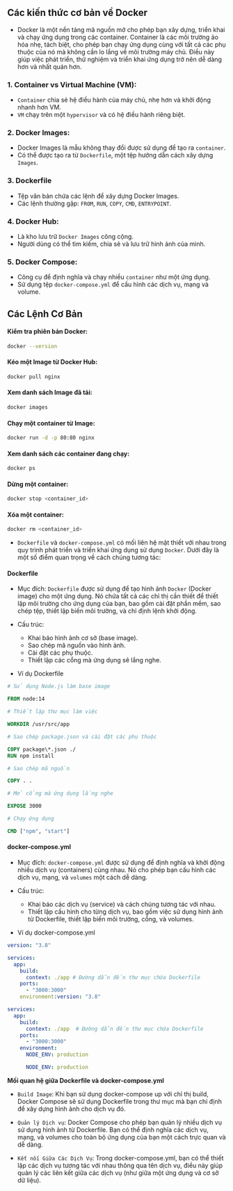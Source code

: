## Các kiến thức cơ bản về Docker

- Docker là một nền tảng mã nguồn mở cho phép bạn xây dựng, triển khai và chạy ứng dụng trong các container. Container là các môi trường ảo hóa nhẹ, tách biệt, cho phép bạn chạy ứng dụng cùng với tất cả các phụ thuộc của nó mà không cần lo lắng về môi trường máy chủ. Điều này giúp việc phát triển, thử nghiệm và triển khai ứng dụng trở nên dễ dàng hơn và nhất quán hơn.

### 1. Container vs Virtual Machine (VM):

- `Container` chia sẻ hệ điều hành của máy chủ, nhẹ hơn và khởi động nhanh hơn VM.
- `VM` chạy trên một `hypervisor` và có hệ điều hành riêng biệt.

### 2. Docker Images:

- Docker Images là mẫu không thay đổi được sử dụng để tạo ra `container`.
- Có thể được tạo ra từ `Dockerfile`, một tệp hướng dẫn cách xây dựng `Images`.

### 3. Dockerfile

- Tệp văn bản chứa các lệnh để xây dựng Docker Images.
- Các lệnh thường gặp: `FROM`, `RUN`, `COPY`, `CMD`, `ENTRYPOINT`.

### 4. Docker Hub:

- Là kho lưu trữ `Docker Images` công cộng.
- Người dùng có thể tìm kiếm, chia sẻ và lưu trữ hình ảnh của mình.

### 5. Docker Compose:

- Công cụ để định nghĩa và chạy nhiều `container` như một ứng dụng.
- Sử dụng tệp `docker-compose.yml` để cấu hình các dịch vụ, mạng và volume.

## Các Lệnh Cơ Bản

#### Kiểm tra phiên bản Docker:

```bash
docker --version
```

#### Kéo một Image từ Docker Hub:

```bash
docker pull nginx
```

#### Xem danh sách Image đã tải:

```bash
docker images
```

#### Chạy một container từ Image:

```bash
docker run -d -p 80:80 nginx
```

#### Xem danh sách các container đang chạy:

```bash
docker ps
```

#### Dừng một container:

```bash
docker stop <container_id>
```

#### Xóa một container:

```bash
docker rm <container_id>
```

- `Dockerfile` và `docker-compose.yml` có mối liên hệ mật thiết với nhau trong quy trình phát triển và triển khai ứng dụng sử dụng `Docker`. Dưới đây là một số điểm quan trọng về cách chúng tương tác:

#### Dockerfile

- Mục đích: `Dockerfile` được sử dụng để tạo hình ảnh `Docker` (Docker image) cho một ứng dụng. Nó chứa tất cả các chỉ thị cần thiết để thiết lập môi trường cho ứng dụng của bạn, bao gồm cài đặt phần mềm, sao chép tệp, thiết lập biến môi trường, và chỉ định lệnh khởi động.

- Cấu trúc:

  - Khai báo hình ảnh cơ sở (base image).
  - Sao chép mã nguồn vào hình ảnh.
  - Cài đặt các phụ thuộc.
  - Thiết lập các cổng mà ứng dụng sẽ lắng nghe.

- Ví dụ Dockerfile

```dockerfile
# Sử dụng Node.js làm base image

FROM node:14

# Thiết lập thư mục làm việc

WORKDIR /usr/src/app

# Sao chép package.json và cài đặt các phụ thuộc

COPY package\*.json ./
RUN npm install

# Sao chép mã nguồn

COPY . .

# Mở cổng mà ứng dụng lắng nghe

EXPOSE 3000

# Chạy ứng dụng

CMD ["npm", "start"]
```

#### docker-compose.yml

- Mục đích: `docker-compose.yml` được sử dụng để định nghĩa và khởi động nhiều dịch vụ (containers) cùng nhau. Nó cho phép bạn cấu hình các dịch vụ, mạng, và `volumes` một cách dễ dàng.

- Cấu trúc:

  - Khai báo các dịch vụ (service) và cách chúng tương tác với nhau.
  - Thiết lập cấu hình cho từng dịch vụ, bao gồm việc sử dụng hình ảnh từ Dockerfile, thiết lập biến môi trường, cổng, và volumes.

- Ví dụ docker-compose.yml

```yaml
version: "3.8"

services:
  app:
    build:
      context: ./app # Đường dẫn đến thư mục chứa Dockerfile
    ports:
      - "3000:3000"
    environment:version: "3.8"

services:
  app:
    build:
      context: ./app  # Đường dẫn đến thư mục chứa Dockerfile
    ports:
      - "3000:3000"
    environment:
      NODE_ENV: production

      NODE_ENV: production
```

**Mối quan hệ giữa Dockerfile và docker-compose.yml**

- `Build Image`: Khi bạn sử dụng docker-compose up với chỉ thị build, Docker Compose sẽ sử dụng Dockerfile trong thư mục mà bạn chỉ định để xây dựng hình ảnh cho dịch vụ đó.

- `Quản lý Dịch vụ`: Docker Compose cho phép bạn quản lý nhiều dịch vụ sử dụng hình ảnh từ Dockerfile. Bạn có thể định nghĩa các dịch vụ, mạng, và volumes cho toàn bộ ứng dụng của bạn một cách trực quan và dễ dàng.

- `Kết nối Giữa Các Dịch Vụ`: Trong docker-compose.yml, bạn có thể thiết lập các dịch vụ tương tác với nhau thông qua tên dịch vụ, điều này giúp quản lý các liên kết giữa các dịch vụ (như giữa một ứng dụng và cơ sở dữ liệu).
